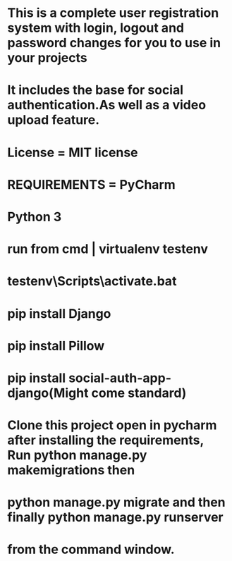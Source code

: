 # This is a complete user registration system with login, logout and password changes for you to use in your projects
# It includes the base for social authentication.As well as a video upload feature.
# License = MIT license
# REQUIREMENTS = PyCharm
#                Python 3
# run from cmd | virtualenv testenv
#                testenv\Scripts\activate.bat
#                pip install Django
#                pip install Pillow
#                pip install social-auth-app-django(Might come standard)


# Clone this project open in pycharm after installing the requirements, Run python manage.py makemigrations then 
# python manage.py migrate and then finally python manage.py runserver
# from the command window.
